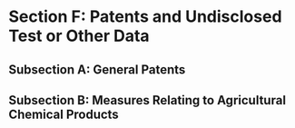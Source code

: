 # Section F: Patents and Undisclosed Test or Other Data

## Subsection A: General Patents

## Subsection B: Measures Relating to Agricultural Chemical Products








